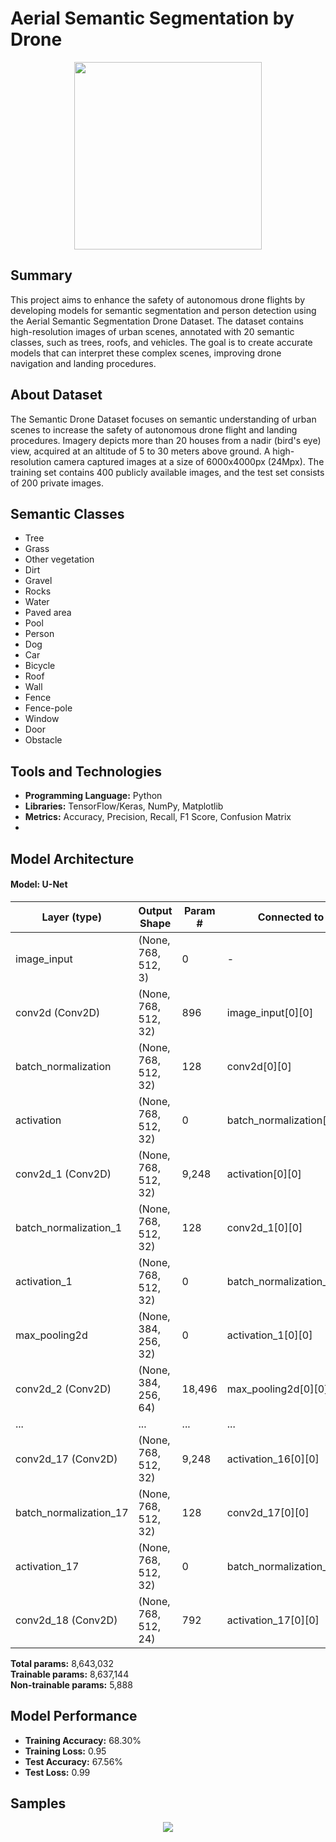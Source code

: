 # Aerial Semantic Segmentation by Drone


<p align="center">
  <img src="https://github.com/user-attachments/assets/3a1526b4-fa75-4b47-baf5-b8c9c626bb10" height="300"/>
</p>


## Summary
This project aims to enhance the safety of autonomous drone flights by developing models for semantic segmentation and person detection using the Aerial Semantic Segmentation Drone Dataset. The dataset contains high-resolution images of urban scenes, annotated with 20 semantic classes, such as trees, roofs, and vehicles. The goal is to create accurate models that can interpret these complex scenes, improving drone navigation and landing procedures.

## About Dataset

The Semantic Drone Dataset focuses on semantic understanding of urban scenes to increase the safety of autonomous drone flight and landing procedures. Imagery depicts more than 20 houses from a nadir (bird's eye) view, acquired at an altitude of 5 to 30 meters above ground. A high-resolution camera captured images at a size of 6000x4000px (24Mpx). The training set contains 400 publicly available images, and the test set consists of 200 private images.



## Semantic Classes
- Tree
- Grass
- Other vegetation
- Dirt
- Gravel
- Rocks
- Water
- Paved area
- Pool
- Person
- Dog
- Car
- Bicycle
- Roof
- Wall
- Fence
- Fence-pole
- Window
- Door
- Obstacle

## Tools and Technologies
- **Programming Language:** Python
- **Libraries:** TensorFlow/Keras, NumPy, Matplotlib
- **Metrics:** Accuracy, Precision, Recall, F1 Score, Confusion Matrix
- 
## Model Architecture
#### Model: U-Net

| Layer (type)               | Output Shape        | Param #   | Connected to          |
|----------------------------|---------------------|-----------|-----------------------|
| image_input                | (None, 768, 512, 3) | 0         | -                     |
| conv2d (Conv2D)           | (None, 768, 512, 32) | 896       | image_input[0][0]    |
| batch_normalization        | (None, 768, 512, 32) | 128       | conv2d[0][0]         |
| activation                 | (None, 768, 512, 32) | 0         | batch_normalization[0]|
| conv2d_1 (Conv2D)         | (None, 768, 512, 32) | 9,248     | activation[0][0]     |
| batch_normalization_1      | (None, 768, 512, 32) | 128       | conv2d_1[0][0]       |
| activation_1               | (None, 768, 512, 32) | 0         | batch_normalization_1[0]|
| max_pooling2d             | (None, 384, 256, 32) | 0         | activation_1[0][0]   |
| conv2d_2 (Conv2D)         | (None, 384, 256, 64) | 18,496    | max_pooling2d[0][0]  |
| ...                        | ...                 | ...       | ...                   |
| conv2d_17 (Conv2D)        | (None, 768, 512, 32) | 9,248     | activation_16[0][0]   |
| batch_normalization_17     | (None, 768, 512, 32) | 128       | conv2d_17[0][0]      |
| activation_17              | (None, 768, 512, 32) | 0         | batch_normalization_17[0]|
| conv2d_18 (Conv2D)        | (None, 768, 512, 24) | 792       | activation_17[0][0]   |

**Total params:** 8,643,032  
**Trainable params:** 8,637,144  
**Non-trainable params:** 5,888


## Model Performance
- **Training Accuracy:** 68.30%
- **Training Loss:** 0.95
- **Test Accuracy:** 67.56%
- **Test Loss:** 0.99

## Samples 
<p align="center">
  <img src="https://github.com/user-attachments/assets/0d1212d8-4d11-4bc0-bc59-9b81db00e8fc"/>
</p>
